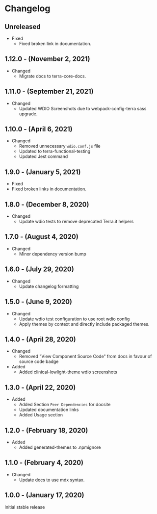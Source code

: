 # Changelog

## Unreleased

* Fixed
  * Fixed broken link in documentation.

## 1.12.0 - (November 2, 2021)

* Changed
  * Migrate docs to terra-core-docs.

## 1.11.0 - (September 21, 2021)

* Changed
  * Updated WDIO Screenshots due to webpack-config-terra sass upgrade.

## 1.10.0 - (April 6, 2021)

* Changed
  * Removed unnecessary `wdio.conf.js` file
  * Updated to terra-functional-testing
  * Updated Jest command

## 1.9.0 - (January 5, 2021)

* Fixed
 * Fixed broken links in documentation.

## 1.8.0 - (December 8, 2020)

* Changed
  * Update wdio tests to remove deprecated Terra.it helpers

## 1.7.0 - (August 4, 2020)

* Changed
  * Minor dependency version bump

## 1.6.0 - (July 29, 2020)

* Changed
  * Update changelog formatting

## 1.5.0 - (June 9, 2020)

* Changed
  * Update wdio test configuration to use root wdio config
  * Apply themes by context and directly include packaged themes.

## 1.4.0 - (April 28, 2020)

* Changed
  * Removed "View Component Source Code" from docs in favour of source code badge
* Added
  * Added clinical-lowlight-theme wdio screenshots

## 1.3.0 - (April 22, 2020)

* Added
  * Added Section `Peer Dependencies` for docsite
  * Updated documentation links
  * Added Usage section

## 1.2.0 - (February 18, 2020)

* Added
  * Added generated-themes to .npmignore

## 1.1.0 - (February 4, 2020)

* Changed
  * Update docs to use mdx syntax.

## 1.0.0 - (January 17, 2020)

Initial stable release
